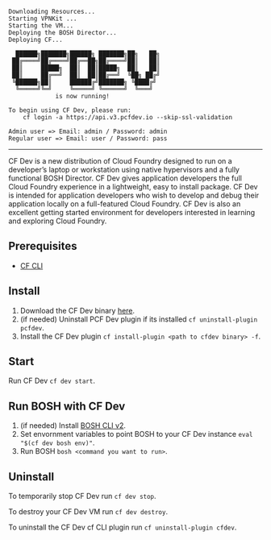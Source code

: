 ```
Downloading Resources...
Starting VPNKit ...
Starting the VM...
Deploying the BOSH Director...
Deploying CF...

  ██████╗███████╗██████╗ ███████╗██╗   ██╗
 ██╔════╝██╔════╝██╔══██╗██╔════╝██║   ██║
 ██║     █████╗  ██║  ██║█████╗  ██║   ██║
 ██║     ██╔══╝  ██║  ██║██╔══╝  ╚██╗ ██╔╝
 ╚██████╗██║     ██████╔╝███████╗ ╚████╔╝
  ╚═════╝╚═╝     ╚═════╝ ╚══════╝  ╚═══╝
             is now running!

To begin using CF Dev, please run:
    cf login -a https://api.v3.pcfdev.io --skip-ssl-validation

Admin user => Email: admin / Password: admin
Regular user => Email: user / Password: pass

```

***********************************

CF Dev is a new distribution of Cloud Foundry designed to run on a developer’s laptop or workstation using native hypervisors and a fully functional BOSH Director. CF Dev gives application developers the full Cloud Foundry experience in a lightweight, easy to install package. CF Dev is intended for application developers who wish to develop and debug their application locally on a full-featured Cloud Foundry. CF Dev is also an excellent getting started environment for developers interested in learning and exploring Cloud Foundry.

## Prerequisites

* [CF CLI](https://github.com/cloudfoundry/cli)

## Install 
1. Download the CF Dev binary [here](https://s3.amazonaws.com/pcfdev-development/stories/153571042/cfdev).
1. (if needed) Uninstall PCF Dev plugin if its installed `cf uninstall-plugin pcfdev`.
1. Install the CF Dev plugin `cf install-plugin <path to cfdev binary> -f`.

## Start
Run CF Dev `cf dev start`.


## Run BOSH with CF Dev
1. (if needed) Install [BOSH CLI v2](https://bosh.io/docs/cli-v2.html).
1. Set envornment variables to point BOSH to your CF Dev instance `eval "$(cf dev bosh env)"`.
1. Run BOSH `bosh <command you want to run>`.

## Uninstall

To temporarily stop CF Dev run `cf dev stop`.

To destroy your CF Dev VM run `cf dev destroy`.

To uninstall the CF Dev cf CLI plugin run `cf uninstall-plugin cfdev`.

